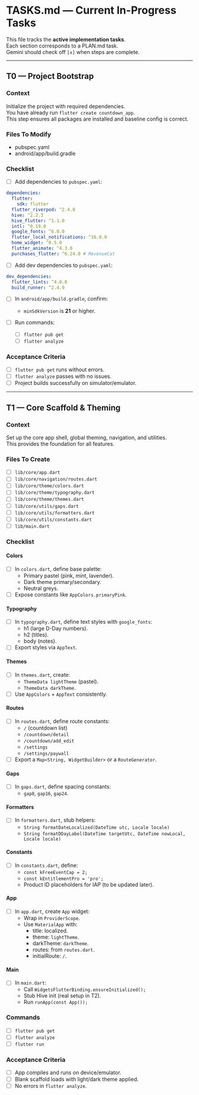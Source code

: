 # TASKS.md — Current In-Progress Tasks

This file tracks the **active implementation tasks**.  
Each section corresponds to a PLAN.md task.  
Gemini should check off `[x]` when steps are complete.

---

## T0 — Project Bootstrap

### Context
Initialize the project with required dependencies.  
You have already run `flutter create countdown_app`.  
This step ensures all packages are installed and baseline config is correct.

### Files To Modify
- pubspec.yaml
- android/app/build.gradle

### Checklist
- [ ] Add dependencies to `pubspec.yaml`:

```yaml
dependencies:
  flutter:
    sdk: flutter
  flutter_riverpod: ^2.4.0
  hive: ^2.2.3
  hive_flutter: ^1.1.0
  intl: ^0.19.0
  google_fonts: ^6.0.0
  flutter_local_notifications: ^16.0.0
  home_widget: ^0.5.0
  flutter_animate: ^4.3.0
  purchases_flutter: ^6.24.0 # RevenueCat
```

- [ ] Add dev dependencies to `pubspec.yaml`:

```yaml
dev_dependencies:
  flutter_lints: ^4.0.0
  build_runner: ^2.4.9
```

- [ ] In `android/app/build.gradle`, confirm:
  - `minSdkVersion` is **21** or higher.

- [ ] Run commands:
  - [ ] `flutter pub get`
  - [ ] `flutter analyze`

### Acceptance Criteria
- [ ] `flutter pub get` runs without errors.
- [ ] `flutter analyze` passes with no issues.
- [ ] Project builds successfully on simulator/emulator.

---

## T1 — Core Scaffold & Theming

### Context
Set up the core app shell, global theming, navigation, and utilities.  
This provides the foundation for all features.

### Files To Create
- [ ] `lib/core/app.dart`
- [ ] `lib/core/navigation/routes.dart`
- [ ] `lib/core/theme/colors.dart`
- [ ] `lib/core/theme/typography.dart`
- [ ] `lib/core/theme/themes.dart`
- [ ] `lib/core/utils/gaps.dart`
- [ ] `lib/core/utils/formatters.dart`
- [ ] `lib/core/utils/constants.dart`
- [ ] `lib/main.dart`

### Checklist

#### Colors
- [ ] In `colors.dart`, define base palette:
  - Primary pastel (pink, mint, lavender).
  - Dark theme primary/secondary.
  - Neutral greys.
- [ ] Expose constants like `AppColors.primaryPink`.

#### Typography
- [ ] In `typography.dart`, define text styles with `google_fonts`:
  - h1 (large D-Day numbers).
  - h2 (titles).
  - body (notes).
- [ ] Export styles via `AppText`.

#### Themes
- [ ] In `themes.dart`, create:
  - `ThemeData lightTheme` (pastel).
  - `ThemeData darkTheme`.
- [ ] Use `AppColors` + `AppText` consistently.

#### Routes
- [ ] In `routes.dart`, define route constants:
  - `/` (countdown list)
  - `/countdown/detail`
  - `/countdown/add_edit`
  - `/settings`
  - `/settings/paywall`
- [ ] Export a `Map<String, WidgetBuilder>` or a `RouteGenerator`.

#### Gaps
- [ ] In `gaps.dart`, define spacing constants:
  - `gap8`, `gap16`, `gap24`.

#### Formatters
- [ ] In `formatters.dart`, stub helpers:
  - `String formatDateLocalized(DateTime utc, Locale locale)`
  - `String formatDDayLabel(DateTime targetUtc, DateTime nowLocal, Locale locale)`

#### Constants
- [ ] In `constants.dart`, define:
  - `const kFreeEventCap = 2;`
  - `const kEntitlementPro = 'pro';`
  - Product ID placeholders for IAP (to be updated later).

#### App
- [ ] In `app.dart`, create `App` widget:
  - Wrap in `ProviderScope`.
  - Use `MaterialApp` with:
    - title: localized.
    - theme: `lightTheme`.
    - darkTheme: `darkTheme`.
    - routes: from `routes.dart`.
    - initialRoute: `/`.

#### Main
- [ ] In `main.dart`:
  - Call `WidgetsFlutterBinding.ensureInitialized();`
  - Stub Hive init (real setup in T2).
  - Run `runApp(const App());`

### Commands
- [ ] `flutter pub get`
- [ ] `flutter analyze`
- [ ] `flutter run`

### Acceptance Criteria
- [ ] App compiles and runs on device/emulator.
- [ ] Blank scaffold loads with light/dark theme applied.
- [ ] No errors in `flutter analyze`.
